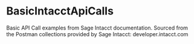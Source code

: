 # BasicIntacctApiCalls
Basic API Call examples from Sage Intacct documentation. Sourced from the Postman collections provided by Sage Intacct: developer.intacct.com
